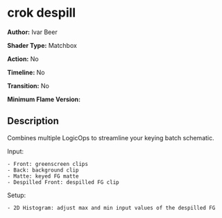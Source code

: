 # crok despill

**Author:** Ivar Beer

**Shader Type:** Matchbox

**Action:** No

**Timeline:** No

**Transition:** No

**Minimum Flame Version:** 


## Description
Combines multiple LogicOps to streamline your keying batch schematic.

Input:

    - Front: greenscreen clips
    - Back: background clip
    - Matte: keyed FG matte
    - Despilled Front: despilled FG clip

Setup:

    - 2D Histogram: adjust max and min input values of the despilled FG
